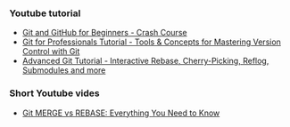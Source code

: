 ### Youtube tutorial
- [Git and GitHub for Beginners - Crash Course](https://www.youtube.com/watch?v=RGOj5yH7evk)
- [Git for Professionals Tutorial - Tools & Concepts for Mastering Version Control with Git](https://www.youtube.com/watch?v=Uszj_k0DGsg)
- [Advanced Git Tutorial - Interactive Rebase, Cherry-Picking, Reflog, Submodules and more](https://www.youtube.com/watch?v=qsTthZi23VE)

### Short Youtube vides
- [Git MERGE vs REBASE: Everything You Need to Know](https://www.youtube.com/watch?v=0chZFIZLR_0)